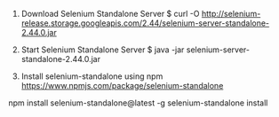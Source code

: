 1. Download Selenium Standalone Server
$ curl -O http://selenium-release.storage.googleapis.com/2.44/selenium-server-standalone-2.44.0.jar

2. Start Selenium Standalone Server
$ java -jar selenium-server-standalone-2.44.0.jar

3. Install selenium-standalone using npm
https://www.npmjs.com/package/selenium-standalone

npm install selenium-standalone@latest -g
selenium-standalone install
